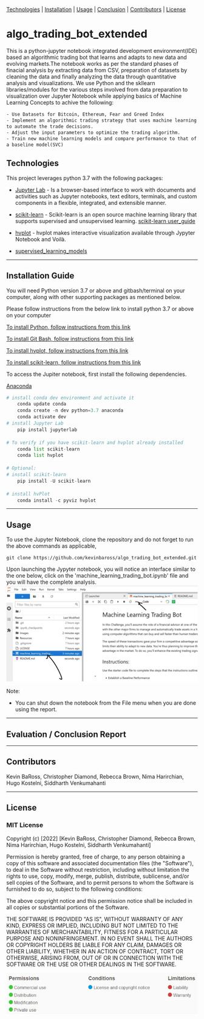 [Technologies](#Technologies) | [Installation](#installation) | [Usage](#usage) | [Conclusion](#conclusion) | [Contributors](#contributors) | [License](#license)


# algo_trading_bot_extended

This is a python-jupyter notebook integrated development environment(IDE) based an algorithmic trading bot that learns and adapts to new data and evolving markets.The notebook works as per the standard phases of finacial analysis by extracting data from CSV, preparation of datasets by cleaning the data and finally analyzing the data through quantitative analysis and visualizations. We use Python and the skllearn libraries/modules for the various steps involved from data preparation to visualization over Jupyter Notebook while applying basics of Machine Learning Concepts to achive the following:

    - Use Datasets for Bitcoin, Ethereum, Fear and Greed Index
    - Implement an algorithmic trading strategy that uses machine learning to automate the trade decisions.
    - Adjust the input parameters to optimize the trading algorithm.
    - Train new machine learning models and compare performance to that of a baseline model(SVC)



## Technologies

This project leverages python 3.7 with the following packages:

* [Jupyter Lab](https://jupyterlab.readthedocs.io/en/stable/#) - Is a browser-based interface to work with documents and activities such as Jupyter notebooks, text editors, terminals, and custom components in a flexible, integrated, and extensible manner.

* [scikit-learn](https://scikit-learn.org/stable/getting_started.html) - Scikit-learn is an open source machine learning library that supports supervised and unsupervised learning. [scikit-learn user_guide](https://scikit-learn.org/stable/user_guide.html) 

* [hvplot](https://hvplot.holoviz.org/user_guide/Introduction.html) - hvplot makes interactive visualization available through Jypyter Notebook and Voilà. 

* [supervised_learning_models]( https://scikit-learn.org/stable/supervised_learning.html)

---

## Installation Guide

You will need Python version 3.7 or above and gitbash/terminal on your computer, along with other supporting packages as mentioned below. 

Please follow instructions from the below link to install python 3.7 or above on your computer

[To install Python, follow instructions from this link](https://www.python.org/downloads/)

[To install Git Bash, follow instructions from this link](https://github.com/git-guides/install-git)

[To install hvplot, follow instructions from this link](https://holoviz.org/tutorial/Setup.html)

[To install scikit-learn, follow instructions from this link](https://scikit-learn.org/stable/install.html#installation-instructions)


To access the Jupiter notebook, first install the following dependencies.

 [Anaconda](https://docs.anaconda.com/anaconda/install/)

```python
# install conda dev environment and activate it
    conda update conda
    conda create -n dev python=3.7 anaconda
    conda activate dev
# install Jupyter Lab
    pip install jupyterlab

# To verify if you have scikit-learn and hvplot already installed
    conda list scikit-learn
    conda list hvplot
  
# Optional:    
# install scikit-learn
    pip install -U scikit-learn

# install hvPlot
    conda install -c pyviz hvplot

```


---


## Usage

To use the Jupyter Notebook, clone the repository and do not forget to run the above commands as applicable,

```git
git clone https://github.com/kevinbaross/algo_trading_bot_extended.git

```
Upon launching the Jypyter notebook, you will notice an interface similar to the one below, click  on the 'machine_learning_trading_bot.ipynb' file and you will have the complete analysis. 
![algo_trading_bot_extended](Images/Jupyter_Screenshot.jpg)


Note:
* You can shut down the notebook from the File menu when you are done using the report.


---

## Evaluation / Conclusion Report




---

## Contributors
Kevin BaRoss, Christopher Diamond, Rebecca Brown, Nima Harirchian, Hugo Kostelni, Siddharth Venkumahanti

---


## License

### MIT License

Copyright (c) [2022] [Kevin BaRoss, Christopher Diamond, Rebecca Brown, Nima Harirchian, Hugo Kostelni, Siddharth Venkumahanti]

Permission is hereby granted, free of charge, to any person obtaining a copy
of this software and associated documentation files (the "Software"), to deal
in the Software without restriction, including without limitation the rights
to use, copy, modify, merge, publish, distribute, sublicense, and/or sell
copies of the Software, and to permit persons to whom the Software is
furnished to do so, subject to the following conditions:

The above copyright notice and this permission notice shall be included in all
copies or substantial portions of the Software.

THE SOFTWARE IS PROVIDED "AS IS", WITHOUT WARRANTY OF ANY KIND, EXPRESS OR
IMPLIED, INCLUDING BUT NOT LIMITED TO THE WARRANTIES OF MERCHANTABILITY,
FITNESS FOR A PARTICULAR PURPOSE AND NONINFRINGEMENT. IN NO EVENT SHALL THE
AUTHORS OR COPYRIGHT HOLDERS BE LIABLE FOR ANY CLAIM, DAMAGES OR OTHER
LIABILITY, WHETHER IN AN ACTION OF CONTRACT, TORT OR OTHERWISE, ARISING FROM,
OUT OF OR IN CONNECTION WITH THE SOFTWARE OR THE USE OR OTHER DEALINGS IN THE
SOFTWARE.

![MIT License](Images/MIT_License.png)
